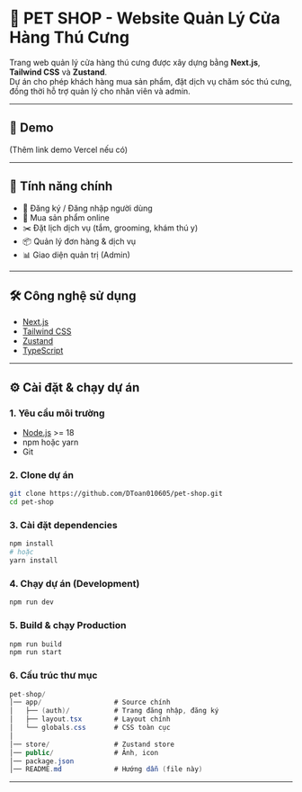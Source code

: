 # 🐾 PET SHOP - Website Quản Lý Cửa Hàng Thú Cưng

Trang web quản lý cửa hàng thú cưng được xây dựng bằng **Next.js**, **Tailwind CSS** và **Zustand**.  
Dự án cho phép khách hàng mua sản phẩm, đặt dịch vụ chăm sóc thú cưng, đồng thời hỗ trợ quản lý cho nhân viên và admin.

---

## 🚀 Demo
(Thêm link demo Vercel nếu có)

---

## 📌 Tính năng chính
- 👤 Đăng ký / Đăng nhập người dùng  
- 🛒 Mua sản phẩm online  
- ✂️ Đặt lịch dịch vụ (tắm, grooming, khám thú y)  
- 📦 Quản lý đơn hàng & dịch vụ  
- 📊 Giao diện quản trị (Admin)  

---

## 🛠️ Công nghệ sử dụng
- [Next.js](https://nextjs.org/)  
- [Tailwind CSS](https://tailwindcss.com/)  
- [Zustand](https://zustand-demo.pmnd.rs/)  
- [TypeScript](https://www.typescriptlang.org/)  

---

## ⚙️ Cài đặt & chạy dự án

### 1. Yêu cầu môi trường
- [Node.js](https://nodejs.org/) >= 18  
- npm hoặc yarn  
- Git  

### 2. Clone dự án
```bash
git clone https://github.com/DToan010605/pet-shop.git
cd pet-shop
```

### 3. Cài đặt dependencies
```bash
npm install
# hoặc
yarn install
```

### 4. Chạy dự án (Development)
```bash
npm run dev
```

### 5. Build & chạy Production
```bash
npm run build
npm run start
```

### 6. Cấu trúc thư mục
```csharp
pet-shop/
│── app/                  # Source chính
│   ├── (auth)/           # Trang đăng nhập, đăng ký
│   ├── layout.tsx        # Layout chính
│   └── globals.css       # CSS toàn cục
│
│── store/                # Zustand store
│── public/               # Ảnh, icon
│── package.json
│── README.md             # Hướng dẫn (file này)

```
---
